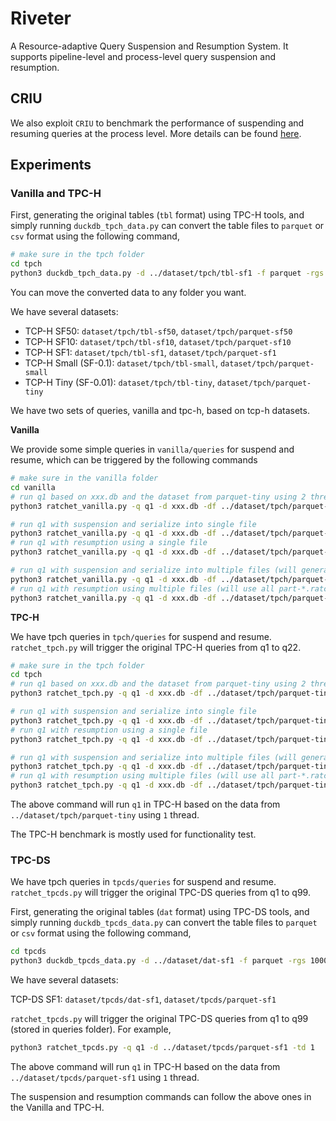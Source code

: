 # Riveter

A Resource-adaptive Query Suspension and Resumption System. It supports pipeline-level and process-level query suspension and resumption. 

## CRIU

We also exploit `CRIU` to benchmark the performance of suspending and resuming queries at the process level. More details can be found [here](criu/README.md).


## Experiments

### Vanilla and TPC-H

First, generating the original tables (`tbl` format) using TPC-H tools, and simply running `duckdb_tpch_data.py` can convert the table files to `parquet` or `csv` format using the following command,
```bash
# make sure in the tpch folder
cd tpch
python3 duckdb_tpch_data.py -d ../dataset/tpch/tbl-sf1 -f parquet -rgs 10000
```
You can move the converted data to any folder you want.

We have several datasets:

+ TCP-H SF50: `dataset/tpch/tbl-sf50`, `dataset/tpch/parquet-sf50`
+ TCP-H SF10: `dataset/tpch/tbl-sf10`, `dataset/tpch/parquet-sf10`
+ TCP-H SF1: `dataset/tpch/tbl-sf1`, `dataset/tpch/parquet-sf1`
+ TCP-H Small (SF-0.1): `dataset/tpch/tbl-small`, `dataset/tpch/parquet-small`
+ TCP-H Tiny (SF-0.01): `dataset/tpch/tbl-tiny`, `dataset/tpch/parquet-tiny`

We have two sets of queries, vanilla and tpc-h, based on tcp-h datasets. 

**Vanilla**

We provide some simple queries in `vanilla/queries` for suspend and resume, which can be triggered by the following commands

```bash
# make sure in the vanilla folder
cd vanilla
# run q1 based on xxx.db and the dataset from parquet-tiny using 2 threads
python3 ratchet_vanilla.py -q q1 -d xxx.db -df ../dataset/tpch/parquet-tiny -td 2

# run q1 with suspension and serialize into single file
python3 ratchet_vanilla.py -q q1 -d xxx.db -df ../dataset/tpch/parquet-tiny -td 2 -s -st 0 -se 0 -sl yyy.ratchet 
# run q1 with resumption using a single file
python3 ratchet_vanilla.py -q q1 -d xxx.db -df ../dataset/tpch/parquet-tiny -td 2 -r -rl yyy.ratchet 

# run q1 with suspension and serialize into multiple files (will generate part-*.ratchet in demo folder)
python3 ratchet_vanilla.py -q q1 -d xxx.db -df ../dataset/tpch/parquet-tiny -td 2 -s -st 0 -se 0 -sl ./ -psr
# run q1 with resumption using multiple files (will use all part-*.ratchet in the demo folder)
python3 ratchet_vanilla.py -q q1 -d xxx.db -df ../dataset/tpch/parquet-tiny -td 2 -r -rl ./ -psr
```

**TPC-H**

We have tpch queries in `tpch/queries` for suspend and resume. `ratchet_tpch.py` will trigger the original TPC-H queries from q1 to q22. 

```bash
# make sure in the tpch folder
cd tpch
# run q1 based on xxx.db and the dataset from parquet-tiny using 2 threads
python3 ratchet_tpch.py -q q1 -d xxx.db -df ../dataset/tpch/parquet-tiny -td 2

# run q1 with suspension and serialize into single file
python3 ratchet_tpch.py -q q1 -d xxx.db -df ../dataset/tpch/parquet-tiny -td 2 -s -st 0 -se 0 -sl yyy.ratchet 
# run q1 with resumption using a single file
python3 ratchet_tpch.py -q q1 -d xxx.db -df ../dataset/tpch/parquet-tiny -td 2 -r -rl yyy.ratchet 

# run q1 with suspension and serialize into multiple files (will generate part-*.ratchet in demo folder)
python3 ratchet_tpch.py -q q1 -d xxx.db -df ../dataset/tpch/parquet-tiny -td 2 -s -st 0 -se 0 -sl ./ -psr
# run q1 with resumption using multiple files (will use all part-*.ratchet in the demo folder)
python3 ratchet_tpch.py -q q1 -d xxx.db -df ../dataset/tpch/parquet-tiny -td 2 -r -rl ./ -psr
```

The above command will run `q1` in TPC-H based on the data from `../dataset/tpch/parquet-tiny` using `1` thread.

The TPC-H benchmark is mostly used for functionality test.

### TPC-DS

We have tpch queries in `tpcds/queries` for suspend and resume. `ratchet_tpcds.py` will trigger the original TPC-DS queries from q1 to q99. 

First, generating the original tables (`dat` format) using TPC-DS tools, and simply running `duckdb_tpcds_data.py` can convert the table files to `parquet` or `csv` format using the following command,
```bash
cd tpcds
python3 duckdb_tpcds_data.py -d ../dataset/dat-sf1 -f parquet -rgs 10000
```

We have several datasets:

TCP-DS SF1: `dataset/tpcds/dat-sf1`, `dataset/tpcds/parquet-sf1`

`ratchet_tpcds.py` will trigger the original TPC-DS queries from q1 to q99 (stored in queries folder). For example,
```bash
python3 ratchet_tpcds.py -q q1 -d ../dataset/tpcds/parquet-sf1 -td 1
```
The above command will run `q1` in TPC-H based on the data from `../dataset/tpcds/parquet-sf1` using `1` thread.

The suspension and resumption commands can follow the above ones in the Vanilla and TPC-H.    